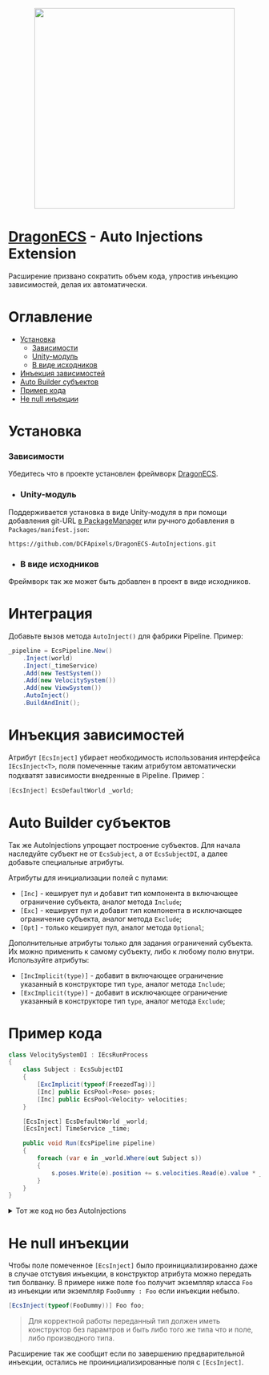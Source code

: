<p align="center">
<img width="400" src="https://github.com/DCFApixels/DragonECS-AutoInjections/assets/99481254/f120bb2b-5117-4546-aa13-4734b2608712.png">
</p>

# [DragonECS](https://github.com/DCFApixels/DragonECS) - Auto Injections Extension
Расширение призвано сократить объем кода, упростив инъекцию  зависимостей, делая их автоматически.

# Оглавление
* [Установка](#Установка)
   * [Зависимости](#Зависимости)
   * [Unity-модуль](#Unity-модуль)
   * [В виде исходников](#В-виде-иходников)
* [Инъекция зависимостей](#Инъекция-зависимостей)
* [Auto Builder субъектов](#Auto-Builder-субъектов)
* [Пример кода](#Пример-кода)
* [Не null инъекции](#Не-null-инъекции)

# Установка
### Зависимости
Убедитесь что в проекте установлен фреймворк [DragonECS](https://github.com/DCFApixels/DragonECS).
* ### Unity-модуль
Поддерживается установка в виде Unity-модуля в  при помощи добавления git-URL [в PackageManager](https://docs.unity3d.com/2023.2/Documentation/Manual/upm-ui-giturl.html) или ручного добавления в `Packages/manifest.json`: 
```
https://github.com/DCFApixels/DragonECS-AutoInjections.git
```
* ### В виде исходников
Фреймворк так же может быть добавлен в проект в виде исходников. 

# Интеграция
Добавьте вызов метода `AutoInject()` для фабрики Pipeline. Пример:
```csharp
_pipeline = EcsPipeline.New()
    .Inject(world)
    .Inject(_timeService)
    .Add(new TestSystem())
    .Add(new VelocitySystem())
    .Add(new ViewSystem())
    .AutoInject()
    .BuildAndInit();
```
  
# Инъекция зависимостей
Атрибут `[EcsInject]` убирает необходимость использования интерфейса `IEcsInject<T>`, поля помеченные таким атрибутом автоматически подхватят зависимости внедренные в Pipeline. Пример： 
```csharp
[EcsInject] EcsDefaultWorld _world;
```
# Auto Builder субъектов
Так же AutoInjections упрощает построение субъектов. Для начала наследуйте субъект не от `EcsSubject`, а от `EcsSubjectDI`, а далее добавьте специальные атрибуты.

Атрибуты для инициализации полей с пулами: 
* `[Inc]` - кеширует пул и добавит тип компонента в включающее ограничение субъекта, аналог метода `Include`;
* `[Exc]` - кеширует пул и добавит тип компонента в исключающее ограничение субъекта, аналог метода `Exclude`;
* `[Opt]` - только кеширует пул, аналог метода `Optional`;

Дополнительные атрибуты только для задания ограничений субъекта. Их можно применить к самому субъекту, либо к любому полю внутри. Используйте атрибуты: 
* `[IncImplicit(type)]` - добавит в включающее ограничение указанный в конструкторе тип `type`, аналог метода `Include`;
* `[ExcImplicit(type)]` - добавит в исключающее ограничение указанный в конструкторе тип `type`, аналог метода `Exclude`;

# Пример кода
```csharp
class VelocitySystemDI : IEcsRunProcess
{
    class Subject : EcsSubjectDI
    {
        [ExcImplicit(typeof(FreezedTag))]
        [Inc] public EcsPool<Pose> poses;
        [Inc] public EcsPool<Velocity> velocities;
    }

    [EcsInject] EcsDefaultWorld _world;
    [EcsInject] TimeService _time;

    public void Run(EcsPipeline pipeline)
    {
        foreach (var e in _world.Where(out Subject s))
        {
            s.poses.Write(e).position += s.velocities.Read(e).value * _time.DeltaTime;
        }
    }
}
```
<details>
<summary>Тот же код но без AutoInjections</summary>
    
```csharp
class VelocitySystem : IEcsRunProcess, IEcsInject<EcsDefaultWorld>, IEcsInject<TimeService>
{
    class Subject : EcsSubject
    {
        public EcsPool<Pose> poses;
        public EcsPool<Velocity> velocities;
        public Subject(Builder b)
        {
            b.Exclude<FreezedTag>();
            poses = b.Include<Pose>();
            velocities = b.Include<Velocity>();
        }
    }

    EcsDefaultWorld _world;
    TimeService _time;

    public void Inject(EcsDefaultWorld obj) => _world = obj;
    public void Inject(TimeService obj) => _time = obj;

    public void Run(EcsPipeline pipeline)
    {
        foreach (var e in _world.Where(out Subject s))
        {
            s.poses.Write(e).position += s.velocities.Read(e).value * _time.DeltaTime;
        }
    }
}
```

</details>
    
# Не null инъекции

Чтобы поле помеченное `[EcsInject]` было проинициализированно даже в случае отстувия инъекции, в конструктор атрибута можно передать тип болванку. В примере ниже поле `foo` получит экземпляр класса `Foo` из инъекции или экземпляр `FooDummy : Foo` если инъекции небыло.
``` csharp
[EcsInject(typeof(FooDummy))] Foo foo;
```
> Для корректной работы переданный тип должен иметь конструктор без парамтров и быть либо того же типа что и поле, либо производного типа.
  
Расширение так же сообщит если по завершению предварительной инъекции, остались не проинициализированные поля с `[EcsInject]`.
